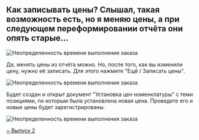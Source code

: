 ## Как записывать цены? Слышал, такая возможность есть, но я меняю цены, а при следующем переформировании отчёта они опять старые...

![Неопределенность времени выполнения заказа](https://thumb.tildacdn.com/tild3364-3035-4339-b063-633836373231/-/resize/760x/-/format/webp/2021-07-15_18-49-18.png)

Да, менять цены из отчёта можно. Но, после того, как вы изменили цену, нужно её записать. Для этого нажмите "Ещё / Записать цены".  

![Неопределенность времени выполнения заказа](https://thumb.tildacdn.com/tild3365-6566-4530-b765-623935613631/-/resize/760x/-/format/webp/2021-07-15_19-00-42.png)

Будет создан и открыт документ "Установка цен номенклатуры" с теми позициями, по которым была установлена новая цена. Проведите его и новые цены будет зарегистрированы.  

![Неопределенность времени выполнения заказа](https://thumb.tildacdn.com/tild3563-3465-4335-b637-333135613035/-/resize/760x/-/format/webp/2021-07-15_19-03-51.png)

[~ Выпуск 2](../Выпуск%202/~%20Выпуск%202.md)